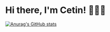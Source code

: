 # Hi there, I'm Cetin! 🙋🏻‍♂️

[![Anurag's GitHub stats](https://github-readme-stats.vercel.app/api?username=cetinsangu)](https://github.com/anuraghazra/github-readme-stats)
